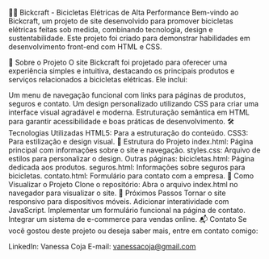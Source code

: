🚴‍♀️ Bickcraft - Bicicletas Elétricas de Alta Performance
Bem-vindo ao Bickcraft, um projeto de site desenvolvido para promover bicicletas elétricas feitas sob medida, combinando tecnologia, design e sustentabilidade. Este projeto foi criado para demonstrar habilidades em desenvolvimento front-end com HTML e CSS.

🌟 Sobre o Projeto
O site Bickcraft foi projetado para oferecer uma experiência simples e intuitiva, destacando os principais produtos e serviços relacionados a bicicletas elétricas. Ele inclui:

Um menu de navegação funcional com links para páginas de produtos, seguros e contato.
Um design personalizado utilizando CSS para criar uma interface visual agradável e moderna.
Estruturação semântica em HTML para garantir acessibilidade e boas práticas de desenvolvimento.
🛠️ Tecnologias Utilizadas
HTML5: Para a estruturação do conteúdo.
CSS3: Para estilização e design visual.
📂 Estrutura do Projeto
index.html: Página principal com informações sobre o site e navegação.
styles.css: Arquivo de estilos para personalizar o design.
Outras páginas:
bicicletas.html: Página dedicada aos produtos.
seguros.html: Informações sobre seguros para bicicletas.
contato.html: Formulário para contato com a empresa.
🚀 Como Visualizar o Projeto
Clone o repositório:
Abra o arquivo index.html no navegador para visualizar o site.
🌱 Próximos Passos
Tornar o site responsivo para dispositivos móveis.
Adicionar interatividade com JavaScript.
Implementar um formulário funcional na página de contato.
Integrar um sistema de e-commerce para vendas online.
📬 Contato
Se você gostou deste projeto ou deseja saber mais, entre em contato comigo:

LinkedIn: Vanessa Coja
E-mail: vanessacoja@gmail.com
